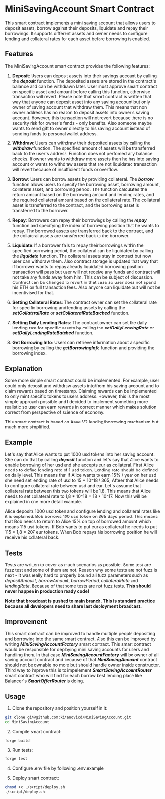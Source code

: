 # MiniSavingAccount Smart Contract
This smart contract implements a mini saving account that allows users to deposit assets, borrow against their deposits, liquidate and repay their borrowings. It supports different assets and owner needs to configure lending and collateral rates for each asset before borrowing is enabled.

## Features

The MiniSavingAccount smart contract provides the following features:

1. **Deposit**: Users can deposit assets into their savings account by calling the ***deposit*** function. The deposited assets are stored in the contract's balance and can be withdrawn later. User must approve smart contract on specific asset and amount before calling this function, otherwise transaction will revert. Please note that smart contract is written that way that anyone can deposit asset into any saving account but only owner of saving account that withdraw them. This means that non owner address has no reason to deposit assets into owner's saving account. However, this transaction will not revert because there is no security risk for owner's funds - only benefits. Also someone maybe wants to send gift to owner directly to his saving account instead of sending funds to personal wallet address.

2. **Withdraw**: Users can withdraw their deposited assets by calling the ***withdraw*** function. The specified amount of assets will be transferred back to the user's address. Function does not perfomed any balance checks. If owner wants to withdraw more assets then he has into saving account or wants to withdraw assets that are not liquidated transaction will revert because of insufficient funds or overflow.

3. **Borrow**: Users can borrow assets by providing collateral. The ***borrow*** function allows users to specify the borrowing asset, borrowing amount, collateral asset, and borrowing period. The function calculates the return amount based on the borrowing amount and lending rates, and the required collateral amount based on the collateral rate. The collateral asset is transferred to the contract, and the borrowing asset is transferred to the borrower. 

4. **Repay**: Borrowers can repay their borrowings by calling the ***repay*** function and specifying the index of borrowing position that he wants to repay. The borrowed assets are transferred back to the contract, and the collateral assets are transferred back to the borrower.

5. **Liquidate**: If a borrower fails to repay their borrowings within the specified borrowing period, the collateral can be liquidated by calling the ***liquidate*** function. The collateral assets stay in contract but now user can withdraw them. Also contract storage is updated that way that if borrower wants to repay already liquidated borrowing position transaction will pass but user will not receive any funds and contract will not take any funds away from him. This can be subject of discussion. Contract can be changed to revert in that case so user does not spend his ETH on full transaction fees. Also anyone can liquidate but will not be incentivised for that.

6. **Setting Collateral Rates**: The contract owner can set the collateral rate for specific borrowing and lending assets by calling the ***setCollateralRate***  or ***setCollateralRateBatched*** function.

7. **Setting Daily Lending Rates**: The contract owner can set the daily lending rate for specific assets by calling the ***setDailyLendingRate*** or ***setDailyLendingRateBatched*** function.

8. **Get Borrowing Info**: Users can retrieve information about a specific borrowing by calling the ***getBorrowingInfo*** function and providing the borrowing index.

## Explanation

Some more simple smart contract could be implemented. For example, user could only deposit and withdraw assets into/from his saving account and to claim rewards based on timestamp. Claiming rewards can be implemented to only mint specific tokens to users address. However, this is the most simple approach possible and I decided to implement something more realistic so user can earn rewards in correct manner which makes solution correct from perspective of science of economy.

This smart contract is based on Aave V2 lending/borrowing machanism but much more simplified. 

## Example

Let's say that Alice wants to put 1000 usd tokens into her saving account. She can do that by calling ***deposit*** function and let's say that Alice wants to enable borrowing of her usd and she accepts eur as collateral. First Alice needs to define lending rate of 1 usd token. Lending rate should be defined on daily level. This means that if Alice wants to earn 15% / year on her usd she need set lending rate of usd to 15 * 10^18 / 365; Afteer that Alice needs to configure collateral rate between usd and eur. Let's assume that collateral rate between this two tokens will be 1,8. This means that Alice needs to set collateral rate to 1,8 * 10^18 = 18 * 10^17. Now this will be explained in one more detail example.

Alice deposits 1000 usd token and configure lending and collateral rates like it is explained. Bob borrows 100 usd token on 365 days period. This means that Bob needs to return to Alice 15% on top of borrowed amount which means 115 usd tokens. If Bob wants to put eur as collateral he needs to put 115 * 1,8 = 207 eur tokens. When Bob repays his borrowing position he will receive his collateral back.

## Tests

Tests are written to cover as much scenarios as possible. Some test are fuzz test and some of them are not. Reason why some tests are not fuzz is next - It was really hard to properly bound all fuzz parameters such as *depositAmount*, *borrowAmount*, *borrowPeriod*, *collateralRate* and *lendingRate*. Because of that some tests are not fuzz tests. **This should never happen in production ready code!**

**Note that broadcast is pushed to main branch. This is standard practice because all developers need to share last deployment broadcast.**

## Improvement
This smart contract can be improved to handle multiple people depositing and borrowing into the same smart contract. Also this can be improved by writing ***MiniSavingAccountFactory*** smart contract. This smart contract would be responsible for deploying mini saving accounts for users and handling them. In that case ***MiniSavingAccountFactory*** will be owner of all saving account contract and because of that ***MiniSavingAccount*** contract should not be ownable no more but should handle owner inside constructor. Third way to improve this is to impelement ***SmartSavingAccountRouter*** smart contract who will find for each borrow best lending place like Balancer's ***SmartOfferRouter*** is doing.
## Usage

1. Clone the repository and position yourself in it:
```bash
git clone git@github.com:kitanovicd/MiniSavingAccount.git
cd MiniSavingAccount
```

2. Compile smart contract:
```bash
forge build
```

3. Run tests:
```bash
forge test
```

4. Configure .env file by following .env.example

5. Deploy smart contract:
```bash
chmod +x ./script/deploy.sh
./script/deploy.sh
```
